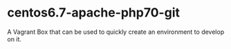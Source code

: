 # centos6.7-apache-php70-git
A Vagrant Box that can be used to quickly create an environment to develop on it.
